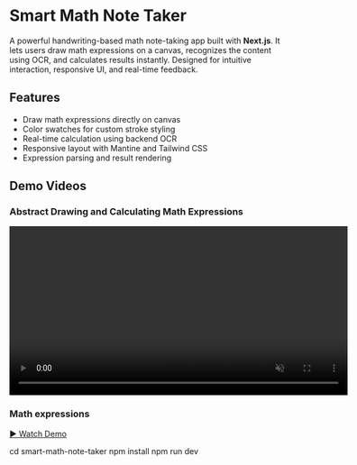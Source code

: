 #  Smart Math Note Taker

A powerful handwriting-based math note-taking app built with **Next.js**. It lets users draw math expressions on a canvas, recognizes the content using OCR, and calculates results instantly. Designed for intuitive interaction, responsive UI, and real-time feedback.

##  Features

-  Draw math expressions directly on canvas
-  Color swatches for custom stroke styling
-  Real-time calculation using backend OCR
-  Responsive layout with Mantine and Tailwind CSS
-  Expression parsing and result rendering


##  Demo Videos

###  Abstract Drawing and Calculating Math Expressions

<video controls muted width="600">
  <source src="https://raw.githubusercontent.com/yupAyush/Smart-Math-Notetaker/main/videos/Recording%202025-10-23%20215339%20(1).mp4" type="video/mp4" />
</video>

###  Math expressions

[▶️ Watch Demo](https://raw.githubusercontent.com/yupAyush/Smart-Math-Notetaker/main/videos/equations%20(1).mp4)


cd smart-math-note-taker
npm install
npm run dev
